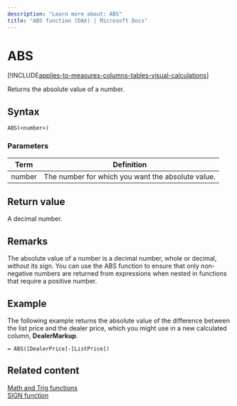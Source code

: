 ```yaml
---
description: "Learn more about: ABS"
title: "ABS function (DAX) | Microsoft Docs"
---
```


# ABS

[!INCLUDE[applies-to-measures-columns-tables-visual-calculations](includes/applies-to-measures-columns-tables-visual-calculations.md)]

Returns the absolute value of a number.  
  
## Syntax  
  
```dax
ABS(<number>)  
```
  
### Parameters  
  
|Term|Definition|  
|--------|--------------|  
|number|The number for which you want the absolute value.|  
  
## Return value

A decimal number.  
  
## Remarks

The absolute value of a number is a decimal number, whole or decimal, without its sign. You can use the ABS function to ensure that only non-negative numbers are returned from expressions when nested in functions that require a positive number.  
  
## Example

The following example returns the absolute value of the difference between the list price and the dealer price, which you might use in a new calculated column, **DealerMarkup**.  
  
```dax
= ABS([DealerPrice]-[ListPrice])  
```
  
## Related content

[Math and Trig functions](math-and-trig-functions-dax.md)  
[SIGN function](sign-function-dax.md)  
